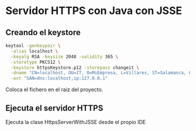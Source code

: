 # Servidor HTTPS con Java con JSSE

## Creando el keystore

```bash
keytool -genkeypair \
  -alias localhost \
  -keyalg RSA -keysize 2048 -validity 365 \
  -storetype PKCS12 \
  -keystore httpsKeystore.p12 -storepass changeit \
  -dname "CN=localhost, OU=IT, O=MiEmpresa, L=Villares, ST=Salamanca, C=ES" \
  -ext "SAN=dns:localhost,ip:127.0.0.1"
```
Coloca el fichero en el raiz del proyecto.

## Ejecuta el servidor HTTPS

Ejecuta la clase HttpsServerWithJSSE desde el propio IDE
